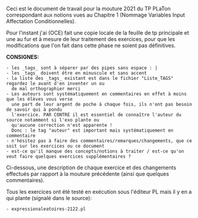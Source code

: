 Ceci est le document de travail pour la mouture 2021 du TP PLaTon correspondant aux notions vues au Chapitre 1 (Nommage Variables Input Affectation Conditionnelles).

Pour l'instant j'ai (OCE) fait une copie locale de la feuille de tp principale et une au fur et à mesure de leur traitement des exercices, pour que les modifications que l'on fait dans cette phase ne soient pas définitives.

**CONSIGNES:**

    - les _tags_ sont à séparer par des pipes sans espace : |
    - les _tags_ doivent être en minuscule et sans accent
    - la liste des _tags_ existant est dans le fichier "Liste_TAGS" regardez le avant d'en inventer un ou 
      de mal orthographier merci
    - Les auteurs sont systématiquement en commentaires en effet à moins que les élèves vous verse
      une part de leur argent de poche à chaque fois, ils n'ont pas besoin de savoir qui à pondu 
      l'exercice. PAR CONTRE il est essentiel de connaître l'auteur du source notamment si l'exo plante ou 
      qu'aucune correction n'est apparente !
      Donc : le tag "auteur" est important mais systématiquement en commentaire
    - n'hésitez pas à faire des commentaires/remarques/changements, que ce soit sur les exercices ou ce document
    - est-ce qu'il manque des concepts/notions à traiter / est-ce qu'on veut faire quelques exercices supplémentaires ?

Ci-dessous, une description de chaque exercice et des changements effectués par rapport à la mouture précédente (ainsi que quelques commentaires).

Tous les exercices ont été testé en exécution sous l'éditeur PL mais il y en a qui plante (signalé dans le source): 

    - expressionaleatoires-2122.pl
    